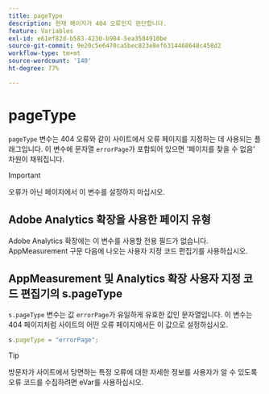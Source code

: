 ```yaml
---
title: pageType
description: 현재 페이지가 404 오류인지 판단합니다.
feature: Variables
exl-id: e61ef82d-b583-4230-b904-5ea3584910be
source-git-commit: 9e20c5e6470ca5bec823e8ef6314468648c458d2
workflow-type: tm+mt
source-wordcount: '140'
ht-degree: 77%

---
```


# pageType

`pageType` 변수는 404 오류와 같이 사이트에서 오류 페이지를 지정하는 데 사용되는 플래그입니다. 이 변수에 문자열 `errorPage`가 포함되어 있으면 &#39;페이지를 찾을 수 없음&#39; 차원이 채워집니다.

>[!IMPORTANT]
>
>오류가 아닌 페이지에서 이 변수를 설정하지 마십시오.

## Adobe Analytics 확장을 사용한 페이지 유형

Adobe Analytics 확장에는 이 변수를 사용할 전용 필드가 없습니다. AppMeasurement 구문 다음에 나오는 사용자 지정 코드 편집기를 사용하십시오.

## AppMeasurement 및 Analytics 확장 사용자 지정 코드 편집기의 s.pageType

`s.pageType` 변수는 값 `errorPage`가 유일하게 유효한 값인 문자열입니다. 이 변수는 404 페이지처럼 사이트의 어떤 오류 페이지에서든 이 값으로 설정하십시오.

```js
s.pageType = "errorPage";
```

>[!TIP]
>
>방문자가 사이트에서 당면하는 특정 오류에 대한 자세한 정보를 사용자가 알 수 있도록 오류 코드를 수집하려면 eVar를 사용하십시오.

